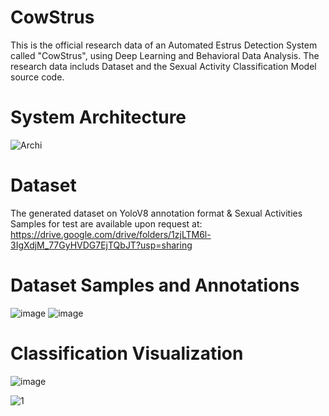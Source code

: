 # CowStrus
This is the official research data of an Automated Estrus Detection System called "CowStrus", using Deep Learning and Behavioral Data Analysis. The research data includs Dataset and the Sexual Activity Classification Model source code.

# System Architecture
![Archi](https://github.com/user-attachments/assets/9efd5ba9-20f8-4a70-8f70-0ab745fccb71)

# Dataset
The generated dataset on YoloV8 annotation format & Sexual Activities Samples for test are available upon request at: https://drive.google.com/drive/folders/1zjLTM6l-3IgXdjM_77GyHVDG7EjTQbJT?usp=sharing 

# Dataset Samples and Annotations
![image](https://github.com/user-attachments/assets/ed9ff878-ab82-44d4-ad33-269142e0e2a8)
![image](https://github.com/user-attachments/assets/33bbe9eb-b11f-45c1-825f-0e04dc5804b9)

# Classification Visualization
![image](https://github.com/user-attachments/assets/b6827411-1a81-4d54-9dca-701d3d205e04)

![1](https://github.com/user-attachments/assets/a7569a0e-b9cb-4874-bf75-9fadb83e72a8)
